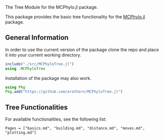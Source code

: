 The Tree Module for the MCPhylo.jl package.

This package provides the basic tree functionality for the [MCPhylo.jl](https://github.com/erathorn/MCPhylo.jl) package.

## General Information

In order to use the current version of the package clone the repo and place it into your current working directory.

```julia
include("./src/MCPhyloTree.jl")
using .MCPhyloTree
```

Installation of the package may also work.

```julia
using Pkg
Pkg.add("https://github.com/erathorn/MCPhyloTree.jl")
```

## Tree Functionalities

For available functionalities, see the following list:

```@contents
Pages = ["basics.md", "building.md", "distance.md", "moves.md", "plotting.md"]
```
